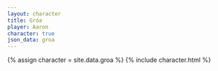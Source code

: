```yaml
---
layout: character
title: Gróa
player: Aaron
character: true
json_data: groa
---
```


{% assign character = site.data.groa %}
{% include character.html %}